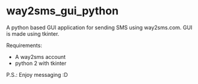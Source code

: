 # way2sms_gui_python

A python based GUI application for sending SMS using way2sms.com. GUI is made using tkinter.

Requirements:

* A way2sms account
* python 2 with tkinter

P.S.: Enjoy messaging :D
